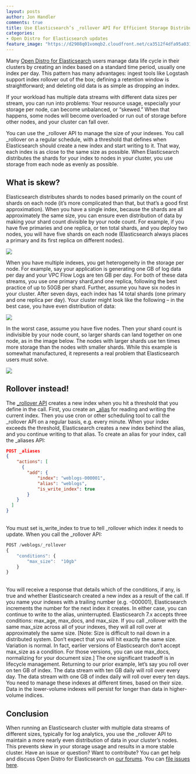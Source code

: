 ```yaml
---
layout: posts
author: Jon Handler
comments: true
title: Use Elasticsearch’s _rollover API For Efficient Storage Distribution
categories:
- Open Distro for Elasticsearch updates
feature_image: "https://d2908q01vomqb2.cloudfront.net/ca3512f4dfa95a03169c5a670a4c91a19b3077b4/2019/03/26/open_disto-elasticsearch-logo-800x400.jpg"
---
```


Many [Open Distro for Elasticsearch](https://opendistro.github.io/for-elasticsearch/) users manage data life cycle in their clusters by creating an index based on a standard time period, usually one index per day. This pattern has many advantages: ingest tools like Logstash support index rollover out of the box; defining a retention window is straightforward; and deleting old data is as simple as dropping an index.

If your workload has multiple data streams with different data sizes per stream, you can run into problems: Your resource usage, especially your storage per node, can become unbalanced, or “skewed.” When that happens, some nodes will become overloaded or run out of storage before other nodes, and your cluster can fall over.

You can use the _rollover API to manage the size of your indexes. You call _rollover on a regular schedule, with a threshold that defines when Elasticsearch should create a new index and start writing to it. That way, each index is as close to the same size as possible. When Elasticsearch distributes the shards for your index to nodes in your cluster, you use storage from each node as evenly as possible.

<!-- more -->

## What is skew?

Elasticsearch distributes shards to nodes based primarily on the count of shards on each node (it’s more complicated than that, but that’s a good first approximation). When you have a single index, because the shards are all approximately the same size, you can ensure even distribution of data by making your shard count divisible by your node count. For example, if you have five primaries and one replica, or ten total shards, and you deploy two nodes, you will have five shards on each node (Elasticsearch always places a primary and its first replica on different nodes).


![](https://d2908q01vomqb2.cloudfront.net/ca3512f4dfa95a03169c5a670a4c91a19b3077b4/2019/08/06/Rollover1.jpg)


When you have multiple indexes, you get heterogeneity in the storage per node. For example, say your application is generating one GB of log data per day and your VPC Flow Logs are ten GB per day. For both of these data streams, you use one primary shard,and one replica, following the best practice of up to 50GB per shard. Further, assume you have six nodes in your cluster. After seven days, each index has 14 total shards (one primary and one replica per day). Your cluster might look like the following – in the best case, you have even distribution of data:


![](https://d2908q01vomqb2.cloudfront.net/ca3512f4dfa95a03169c5a670a4c91a19b3077b4/2019/08/06/Rollover2.jpg)


In the worst case, assume you have five nodes. Then your shard count is indivisible by your node count, so larger shards can land together on one node, as in the image below. The nodes with larger shards use ten times more storage than the nodes with smaller shards.
While this example is somewhat manufactured, it represents a real problem that Elasticsearch users must solve.


![](https://d2908q01vomqb2.cloudfront.net/ca3512f4dfa95a03169c5a670a4c91a19b3077b4/2019/08/06/Rollover3.jpg)


## Rollover instead!

The [_rollover API](https://www.elastic.co/guide/en/elasticsearch/reference/7.0/indices-rollover-index.html) creates a new index when you hit a threshold that you define in the call. First, you create an [_alias](https://www.elastic.co/guide/en/elasticsearch/reference/7.0/indices-aliases.html) for reading and writing the current index. Then you use cron or other scheduling tool to call the _rollover API on a regular basis, e.g. every minute. When your index exceeds the threshold, Elasticsearch creates a new index behind the alias, and you continue writing to that alias.
To create an alias for your index, call the _aliases API:


```json
POST _aliases
{
	"actions": [
	  {
		"add": {
			"index": "weblogs-000001",
			"alias": "weblogs",
			"is_write_index": true
		}
	}
  ]
}
```
<br>
You must set is_write_index to true to tell _rollover which index it needs to update.
When you call the _rollover API:


```javascript
POST /weblogs/_rollover 
{
	"conditions": {
		"max_size":  "10gb"
	}
}
```
<br>
You will receive a response that details which of the conditions, if any, is true and whether Elasticsearch created a new index as a result of the call. If you name your indexes with a trailing number (e.g. -000001), Elasticsearch increments the number for the next index it creates. In either case, you can continue to write to the alias, uninterrupted.
Elasticsearch 7.x accepts three conditions: max_age, max_docs, and max_size. If you call _rollover with the same max_size across all of your indexes, they will all roll over at approximately the same size. [Note: Size is difficult to nail down in a distributed system. Don’t expect that you will hit exactly the same size. Variation is normal. In fact, earlier versions of Elasticsearch don’t accept max_size as a condition. For those versions, you can use max_docs, normalizing for your document size.]
The one significant tradeoff is in lifecycle management. Returning to our prior example, let’s say you roll over on ten GB of index. The data stream with ten GB daily will roll over every day. The data stream with one GB of index daily will roll over every ten days. You need to manage these indexes at different times, based on their size. Data in the lower-volume indexes will persist for longer than data in higher-volume indices.

## Conclusion

When running an Elasticsearch cluster with multiple data streams of different sizes, typically for log analytics, you use the _rollover API to maintain a more nearly even distribution of data in your cluster’s nodes. This prevents skew in your storage usage and results in a more stable cluster.
Have an issue or question? Want to contribute? You can get help and discuss Open Distro for Elasticsearch on [our forums](https://discuss.opendistrocommunity.dev/). You can [file issues here](https://github.com/opendistro-for-elasticsearch/community/issues).



